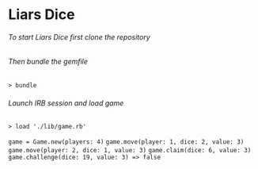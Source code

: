 # Liars Dice

###### To start Liars Dice first clone the repository
###### Then bundle the gemfile
`> bundle`
###### Launch IRB session and load game
`> load './lib/game.rb'`

`game = Game.new(players: 4)`
`game.move(player: 1, dice: 2, value: 3)`
`game.move(player: 2, dice: 1, value: 3)`
`game.claim(dice: 6, value: 3)`
`game.challenge(dice: 19, value: 3) => false`

